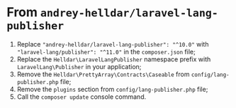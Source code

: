 # From `andrey-helldar/laravel-lang-publisher`

1. Replace `"andrey-helldar/laravel-lang-publisher": "^10.0"` with `"laravel-lang/publisher": "^11.0"` in the `composer.json` file;
2. Replace the `Helldar\LaravelLangPublisher` namespace prefix with `LaravelLang\Publisher` in your application;
3. Remove the `Helldar\PrettyArray\Contracts\Caseable` from `config/lang-publisher.php` file;
4. Remove the `plugins` section from `config/lang-publisher.php` file;
5. Call the `composer update` console command.
